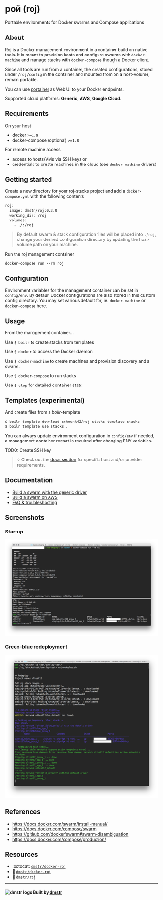 # рой (roj)

Portable environments for Docker swarms and Compose applications

## About

Roj is a Docker management environment in a container build on native tools.
It is meant to provision hosts and configure swarms with `docker-machine` and manage stacks with `docker-compose` though a
 Docker client.

Since all tools are run from a container, the created configurations, stored under `/roj/config` in the container and mounted 
from on a host-volume, remain portable.

You can use [portainer](http://portainer.io/) as Web UI to your Docker endpoints.

Supported cloud platforms: **Generic**, **AWS**, **Google Cloud**.

## Requirements

On your host

- docker `>=1.9`
- docker-compose (optional) `>=1.8`

For remote machine access

- access to hosts/VMs via SSH keys or 
- credentials to create machines in the cloud (see `docker-machine` drivers)

## Getting started

Create a new directory for your roj-stacks project and add a `docker-compose.yml` with the following contents

    roj:
      image: dmstr/roj:0.3.0
      working_dir: /roj
      volumes:
        - ./:/roj

> By default swarm & stack configuration files will be placed into `./roj`, change your desired configuration directory by updating the host-volume path on your machine.

Run the roj management container

    docker-compose run --rm roj

## Configuration

Environment variables for the management container can be set in `config/env`. By default Docker configurations are also stored in this custom config directory. You may set various default for, ie. `docker-machine` or `docker-compose` here.

## Usage

From the management container...

Use `$ boilr` to create stacks from templates

Use `$ docker` to access the Docker daemon

Use `$ docker-machine` to create machines and provision discovery and a swarm.

Use `$ docker-compose` to run stacks

Use `$ ctop` for detailed container stats


## Templates (experimental)

And create files from a *boilr*-template

    $ boilr template download schmunk42/roj-stacks-template stacks    
    $ boilr template use stacks .

You can always update environment configuration in `config/env` if needed, a management container restart is required after changing ENV variables.

TODO: Create SSH key

> :bulb: Check out the [docs section](docs/) for specific host and/or provider requirements.

## Documentation

- [Build a swarm with the generic driver](./docs/setup-generic-swarm.md)
- [Build a swarm on AWS](./docs/setup-aws-swarm.md)
- [FAQ & troubleshooting](./docs/faq-troubleshooting.md)

## Screenshots

### Startup

![roj-startup](https://raw.githubusercontent.com/dmstr/gh-media/master/dmstr/docker-roj/roj-startup.png)

### Green-blue redeployment

![roj-redeploy](https://raw.githubusercontent.com/dmstr/gh-media/master/dmstr/docker-roj/roj-redeploy.png)

## References

- https://docs.docker.com/swarm/install-manual/
- https://docs.docker.com/compose/swarm
- https://github.com/docker/swarm#swarm-disambiguation
- https://docs.docker.com/compose/production/

## Resources

- :octocat: [`dmstr/docker-roj`](https://github.com/dmstr/docker-roj)
- :wolf: [`dmstr/docker-roj`](https://git.hrzg.de/dmstr/docker-roj)
- :whale: [`dmstr/roj`](https://hub.docker.com/r/dmstr/roj/)


---

#### ![dmstr logo](http://t.phundament.com/dmstr-16-cropped.png) Built by [dmstr](http://diemeisterei.de)
